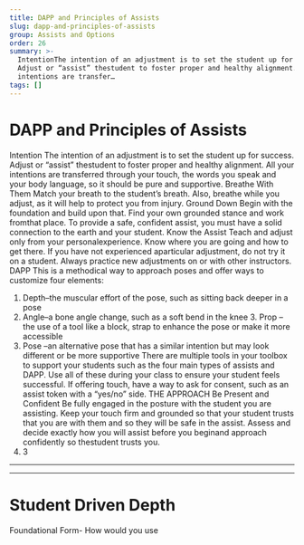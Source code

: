 ```yaml
---
title: DAPP and Principles of Assists
slug: dapp-and-principles-of-assists
group: Assists and Options
order: 26
summary: >-
  IntentionThe intention of an adjustment is to set the student up for success.
  Adjust or “assist” thestudent to foster proper and healthy alignment. All your
  intentions are transfer…
tags: []
---
```

# DAPP and Principles of Assists

Intention The intention of an adjustment is to set the student up for success. Adjust or “assist” thestudent to foster proper and healthy alignment. All your intentions are transferred through your touch, the words you speak and your body language, so it should be pure and supportive. Breathe With Them Match your breath to the student’s breath. Also, breathe while you adjust, as it will help to protect you from injury. Ground Down Begin with the foundation and build upon that. Find your own grounded stance and work fromthat place. To provide a safe, confident assist, you must have a solid connection to the earth and your student. Know the Assist Teach and adjust only from your personalexperience. Know where you are going and how to get there. If you have not experienced aparticular adjustment, do not try it on a student. Always practice new adjustments on or with other instructors. DAPP This is a methodical way to approach poses and offer ways to customize four elements:
1. Depth–the muscular effort of the pose, such as sitting back deeper in a pose
2. Angle–a bone angle change, such as a soft bend in the knee 3. Prop –the use of a tool like a block, strap to enhance the pose or make it more accessible
4. Pose –an alternative pose that has a similar intention but may look different or be more supportive There are multiple tools in your toolbox to support your students such as the four main types of assists and DAPP. Use all of these during your class to ensure your student feels successful. If offering touch, have a way to ask for consent, such as an assist token with a “yes/no” side.
THE APPROACH Be Present and Confident Be fully engaged in the posture with the student you are assisting. Keep your touch firm and grounded so that your student trusts that you are with them and so they will be safe in the assist. Assess and decide exactly how you will assist before you beginand approach confidently so thestudent trusts you.
4. 3
- --
- --

# Student Driven Depth

Foundational Form- How would you use
